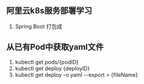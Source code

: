 ## 阿里云k8s服务部署学习

1. Spring Boot 打包成

## 从已有Pod中获取yaml文件

1. kubectl get pods/{podID}
2. kubectl get deploy {deployID}
3. kubectl get deploy -o yaml --export > {fileName}